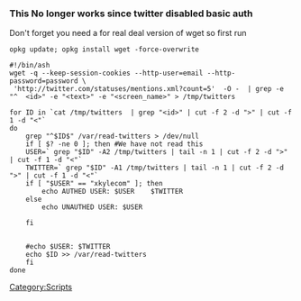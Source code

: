### This No longer works since twitter disabled basic auth

Don't forget you need a for real deal version of wget so first run

    opkg update; opkg install wget -force-overwrite

    #!/bin/ash
    wget -q --keep-session-cookies --http-user=email --http-password=password \
     'http://twitter.com/statuses/mentions.xml?count=5'  -O -  | grep -e "^  <id>" -e "<text>" -e "<screen_name>" > /tmp/twitters

    for ID in `cat /tmp/twitters  | grep "<id>" | cut -f 2 -d ">" | cut -f 1 -d "<"`
    do
        grep "^$ID$" /var/read-twitters > /dev/null
        if [ $? -ne 0 ]; then #We have not read this
        USER=` grep "$ID" -A2 /tmp/twitters | tail -n 1 | cut -f 2 -d ">" | cut -f 1 -d "<"`
        TWITTER=` grep "$ID" -A1 /tmp/twitters | tail -n 1 | cut -f 2 -d ">" | cut -f 1 -d "<"`
        if [ "$USER" == "xkylecom" ]; then
            echo AUTHED USER: $USER    $TWITTER
        else
            echo UNAUTHED USER: $USER
        
        fi 
        
        
        #echo $USER: $TWITTER
        echo $ID >> /var/read-twitters
        fi
    done

<Category:Scripts>
